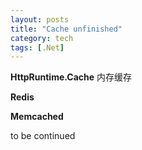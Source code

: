 ```yaml
---
layout: posts
title: "Cache unfinished"
category: tech
tags: [.Net]
---
```


**HttpRuntime.Cache** 内存缓存

**Redis**

**Memcached**

<!--break-->

to be continued
